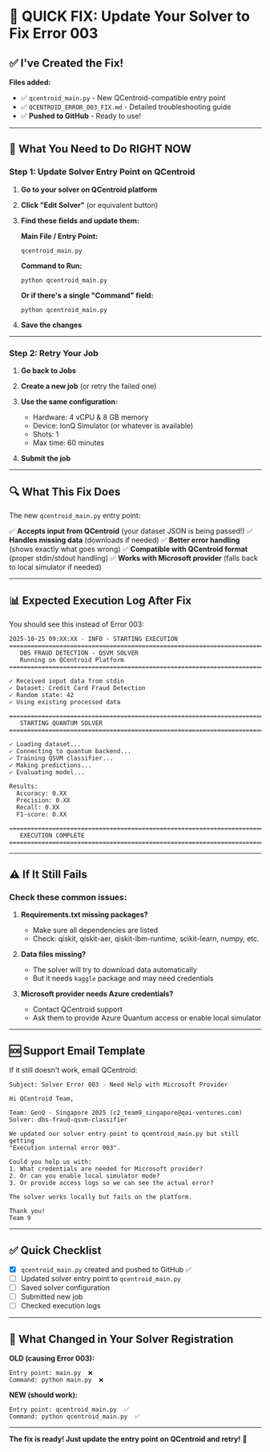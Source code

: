 # 🚀 QUICK FIX: Update Your Solver to Fix Error 003

## ✅ I've Created the Fix!

**Files added:**
- ✅ `qcentroid_main.py` - New QCentroid-compatible entry point
- ✅ `QCENTROID_ERROR_003_FIX.md` - Detailed troubleshooting guide
- ✅ **Pushed to GitHub** - Ready to use!

---

## 🎯 What You Need to Do RIGHT NOW

### **Step 1: Update Solver Entry Point on QCentroid**

1. **Go to your solver on QCentroid platform**
2. **Click "Edit Solver"** (or equivalent button)
3. **Find these fields and update them:**

   **Main File / Entry Point:**
   ```
   qcentroid_main.py
   ```

   **Command to Run:**
   ```
   python qcentroid_main.py
   ```

   **Or if there's a single "Command" field:**
   ```
   python qcentroid_main.py
   ```

4. **Save the changes**

---

### **Step 2: Retry Your Job**

1. **Go back to Jobs**
2. **Create a new job** (or retry the failed one)
3. **Use the same configuration:**
   - Hardware: 4 vCPU & 8 GB memory
   - Device: IonQ Simulator (or whatever is available)
   - Shots: 1
   - Max time: 60 minutes

4. **Submit the job**

---

## 🔍 What This Fix Does

The new `qcentroid_main.py` entry point:

✅ **Accepts input from QCentroid** (your dataset JSON is being passed!)
✅ **Handles missing data** (downloads if needed)
✅ **Better error handling** (shows exactly what goes wrong)
✅ **Compatible with QCentroid format** (proper stdin/stdout handling)
✅ **Works with Microsoft provider** (falls back to local simulator if needed)

---

## 📊 Expected Execution Log After Fix

You should see this instead of Error 003:

```
2025-10-25 09:XX:XX - INFO - STARTING EXECUTION
================================================================================
   DBS FRAUD DETECTION - QSVM SOLVER
   Running on QCentroid Platform
================================================================================

✓ Received input data from stdin
✓ Dataset: Credit Card Fraud Detection
✓ Random state: 42
✓ Using existing processed data

================================================================================
   STARTING QUANTUM SOLVER
================================================================================

✓ Loading dataset...
✓ Connecting to quantum backend...
✓ Training QSVM classifier...
✓ Making predictions...
✓ Evaluating model...

Results:
  Accuracy: 0.XX
  Precision: 0.XX
  Recall: 0.XX
  F1-score: 0.XX

================================================================================
   EXECUTION COMPLETE
================================================================================
```

---

## ⚠️ If It Still Fails

### **Check these common issues:**

1. **Requirements.txt missing packages?**
   - Make sure all dependencies are listed
   - Check: qiskit, qiskit-aer, qiskit-ibm-runtime, scikit-learn, numpy, etc.

2. **Data files missing?**
   - The solver will try to download data automatically
   - But it needs `kaggle` package and may need credentials

3. **Microsoft provider needs Azure credentials?**
   - Contact QCentroid support
   - Ask them to provide Azure Quantum access or enable local simulator

---

## 🆘 Support Email Template

If it still doesn't work, email QCentroid:

```
Subject: Solver Error 003 - Need Help with Microsoft Provider

Hi QCentroid Team,

Team: GenQ - Singapore 2025 (c2_team9_singapore@qai-ventures.com)
Solver: dbs-fraud-qsvm-classifier

We updated our solver entry point to qcentroid_main.py but still getting 
"Execution internal error 003".

Could you help us with:
1. What credentials are needed for Microsoft provider?
2. Or can you enable local simulator mode?
3. Or provide access logs so we can see the actual error?

The solver works locally but fails on the platform.

Thank you!
Team 9
```

---

## ✅ Quick Checklist

- [x] `qcentroid_main.py` created and pushed to GitHub ✅
- [ ] Updated solver entry point to `qcentroid_main.py`
- [ ] Saved solver configuration
- [ ] Submitted new job
- [ ] Checked execution logs

---

## 🎯 What Changed in Your Solver Registration

**OLD (causing Error 003):**
```
Entry point: main.py  ❌
Command: python main.py  ❌
```

**NEW (should work):**
```
Entry point: qcentroid_main.py  ✅
Command: python qcentroid_main.py  ✅
```

---

**The fix is ready! Just update the entry point on QCentroid and retry!** 🚀
